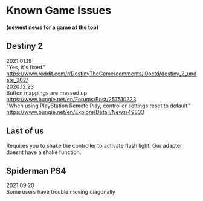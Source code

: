# Known Game Issues
**(newest news for a game at the top)**

## Destiny 2
2021.01.19 <br>
"Yes, it's fixed." https://www.reddit.com/r/DestinyTheGame/comments/l0octd/destiny_2_update_302/ <br>
2020.12.23 <br> 
Button mappings are messed up https://www.bungie.net/en/Forums/Post/257510223 <br>
"When using PlayStation Remote Play, controller settings reset to default." https://www.bungie.net/en/Explore/Detail/News/49833 <br>


## Last of us
Requires you to shake the controller to activate flash light. Our adapter doesnt have a shake function.


## Spiderman PS4
2021.09.20 <br>
Some users have trouble moving diagonally
